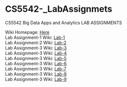 # CS5542-_LabAssignmets
CS5542 Big Data Apps and Analytics  LAB ASSIGNMENTS

Wiki Homepage: [Here](https://github.com/AhmedAlbishri/CS5542-_LabAssignmets/wiki)<br />
Lab Assignment-1 Wiki: [Lab-1](https://github.com/AhmedAlbishri/CS5542-_LabAssignmets/wiki/Lab-Assignment-1)<br />
Lab Assignment-2 Wiki: [Lab-2](https://github.com/AhmedAlbishri/CS5542-_LabAssignmets/wiki/Lab-Assignment-2)<br />
Lab Assignment-3 Wiki: [Lab-3](https://github.com/AhmedAlbishri/CS5542-_LabAssignmets/wiki/Lab-Assignment-3)<br />
Lab Assignment-3 Wiki: [Lab-4](https://github.com/AhmedAlbishri/CS5542-_LabAssignmets/wiki/Lab-Assignment-4)<br />
Lab Assignment-3 Wiki: [Lab-5](https://github.com/AhmedAlbishri/CS5542-_LabAssignmets/wiki/Lab-Assignment-5)<br />
Lab Assignment-3 Wiki: [Lab-6](https://github.com/AhmedAlbishri/CS5542-_LabAssignmets/wiki/Lab-Assignment-6)<br />
Lab Assignment-3 Wiki: [Lab-7](https://github.com/AhmedAlbishri/CS5542-_LabAssignmets/wiki/Lab-Assignment-7)<br />
Lab Assignment-3 Wiki: [Lab-8](https://github.com/AhmedAlbishri/CS5542-_LabAssignmets/wiki/Lab-Assignment-8)<br />
Lab Assignment-3 Wiki: [Lab-9](https://github.com/AhmedAlbishri/CS5542-_LabAssignmets/wiki/Lab-Assignment-9)<br />
